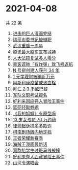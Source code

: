 # 2021-04-08

共 22 条

<!-- BEGIN -->
<!-- 最后更新时间 Thu Apr 08 2021 23:01:36 GMT+0800 (China Standard Time) -->

1. [进击的巨人漫画完结](https://www.zhihu.com/search?q=进击的巨人)
2. [瑞丽市委书记被撤职](https://www.zhihu.com/search?q=瑞丽)
3. [武汉重启一周年](https://www.zhihu.com/search?q=武汉重启)
4. [腾讯最大股东宣布减持](https://www.zhihu.com/search?q=腾讯)
5. [人大法硕复试多人零分](https://www.zhihu.com/search?q=人大法硕)
6. [乘客谎称「有炸弹」致飞机返航](https://www.zhihu.com/search?q=飞机有炸弹)
7. [N 号房创建人获刑 34 年](https://www.zhihu.com/search?q=韩国n号房)
8. [1 元学理财被骗近万元](https://www.zhihu.com/search?q=1元学理财)
9. [阿斯利康疫苗或致血栓](https://www.zhihu.com/search?q=阿斯利康)
10. [拜仁 2:3 不敌巴黎](https://www.zhihu.com/search?q=拜仁)
11. [军队文职考试报名](https://www.zhihu.com/search?q=军队文职)
12. [好利来回应卷入冒险王事件](https://www.zhihu.com/search?q=好利来)
13. [篮网轻取鹈鹕](https://www.zhihu.com/search?q=篮网)
14. [《我的姐姐》有原型吗](https://www.zhihu.com/search?q=我的姐姐)
15. [13 岁女孩花 70 万约稿](https://www.zhihu.com/search?q=70万约稿)
16. [律师起诉拼多多欺诈](https://www.zhihu.com/search?q=拼多多)
17. [柯南剧场版内地定档](https://www.zhihu.com/search?q=柯南定档)
18. [王者荣耀新赛季](https://www.zhihu.com/search?q=王者荣耀新赛季)
19. [海贼王漫画最新话](https://www.zhihu.com/search?q=海贼王)
20. [双胞胎学生过斑马线被撞](https://www.zhihu.com/search?q=学生过斑马线被撞)
21. [好利来卷入西藏冒险王事件](https://www.zhihu.com/search?q=好利来)
22. [山河令演唱会](https://www.zhihu.com/search?q=山河令)

<!-- END -->
